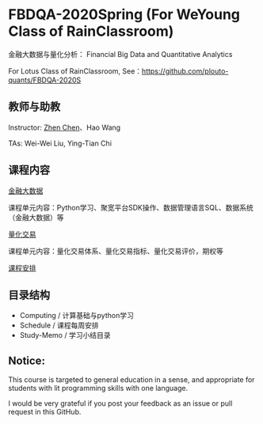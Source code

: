 # FBDQA-2020Spring  (For WeYoung Class of RainClassroom)

金融大数据与量化分析： Financial Big Data and Quantitative Analytics

For Lotus Class of RainClassroom, See：https://github.com/plouto-quants/FBDQA-2020S 

## 教师与助教

Instructor: [Zhen Chen](http://www.icenter.tsinghua.edu.cn/faculty/chenzhen/)、Hao Wang 

TAs: Wei-Wei Liu, Ying-Tian Chi

## 课程内容

[金融大数据](https://github.com/saturn-lab/FBDQA-2020S/wiki/金融大数据-教学计划)

课程单元内容：Python学习、聚宽平台SDK操作、数据管理语言SQL、数据系统（金融大数据）等

[量化交易](https://github.com/saturn-lab/FBDQA-2020S/wiki/量化交易-教学计划)

课程单元内容：量化交易体系、量化交易指标、量化交易评价，期权等

[课程安排](Schedule)

## 目录结构

- Computing / 计算基础与python学习
- Schedule / 课程每周安排
- Study-Memo / 学习小结目录

## Notice:

This course is targeted to general education in a sense, and appropriate for students with lit programming skills with one language.

I would be very grateful if you post your feedback as an issue or pull request in this GitHub.

